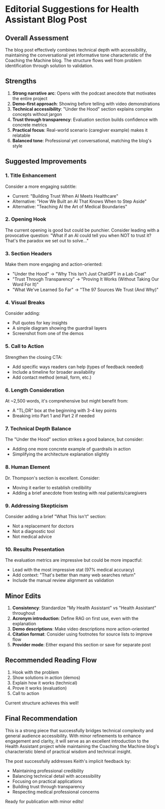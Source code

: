 # Editorial Suggestions for Health Assistant Blog Post

## Overall Assessment
The blog post effectively combines technical depth with accessibility, maintaining the conversational yet informative tone characteristic of the Coaching the Machine blog. The structure flows well from problem identification through solution to validation.

## Strengths
1. **Strong narrative arc**: Opens with the podcast anecdote that motivates the entire project
2. **Demo-first approach**: Showing before telling with video demonstrations
3. **Technical accessibility**: "Under the Hood" section explains complex concepts without jargon
4. **Trust through transparency**: Evaluation section builds confidence with concrete metrics
5. **Practical focus**: Real-world scenario (caregiver example) makes it relatable
6. **Balanced tone**: Professional yet conversational, matching the blog's style

## Suggested Improvements

### 1. Title Enhancement
Consider a more engaging subtitle:
- Current: "Building Trust When AI Meets Healthcare"  
- Alternative: "How We Built an AI That Knows When to Step Aside"
- Alternative: "Teaching AI the Art of Medical Boundaries"

### 2. Opening Hook
The current opening is good but could be punchier. Consider leading with a provocative question:
"What if an AI could tell you when NOT to trust it? That's the paradox we set out to solve..."

### 3. Section Headers
Make them more engaging and action-oriented:
- "Under the Hood" → "Why This Isn't Just ChatGPT in a Lab Coat"
- "Trust Through Transparency" → "Proving It Works (Without Taking Our Word For It)"
- "What We've Learned So Far" → "The 97 Sources We Trust (And Why)"

### 4. Visual Breaks
Consider adding:
- Pull quotes for key insights
- A simple diagram showing the guardrail layers
- Screenshot from one of the demos

### 5. Call to Action
Strengthen the closing CTA:
- Add specific ways readers can help (types of feedback needed)
- Include a timeline for broader availability
- Add contact method (email, form, etc.)

### 6. Length Consideration
At ~2,500 words, it's comprehensive but might benefit from:
- A "TL;DR" box at the beginning with 3-4 key points
- Breaking into Part 1 and Part 2 if needed

### 7. Technical Depth Balance
The "Under the Hood" section strikes a good balance, but consider:
- Adding one more concrete example of guardrails in action
- Simplifying the architecture explanation slightly

### 8. Human Element
Dr. Thompson's section is excellent. Consider:
- Moving it earlier to establish credibility
- Adding a brief anecdote from testing with real patients/caregivers

### 9. Addressing Skepticism
Consider adding a brief "What This Isn't" section:
- Not a replacement for doctors
- Not a diagnostic tool
- Not medical advice

### 10. Results Presentation
The evaluation metrics are impressive but could be more impactful:
- Lead with the most impressive stat (97% medical accuracy)
- Add context: "That's better than many web searches return"
- Include the manual review alignment as validation

## Minor Edits

1. **Consistency**: Standardize "My Health Assistant" vs "Health Assistant" throughout
2. **Acronym introduction**: Define RAG on first use, even with the explanation
3. **Demo descriptions**: Make video descriptions more action-oriented
4. **Citation format**: Consider using footnotes for source lists to improve flow
5. **Provider mode**: Either expand this section or save for separate post

## Recommended Reading Flow

1. Hook with the problem
2. Show solutions in action (demos)
3. Explain how it works (technical)
4. Prove it works (evaluation)
5. Call to action

Current structure achieves this well!

## Final Recommendation

This is a strong piece that successfully bridges technical complexity and general audience accessibility. With minor refinements to enhance engagement and clarity, it will serve as an excellent introduction to the Health Assistant project while maintaining the Coaching the Machine blog's characteristic blend of practical wisdom and technical insight.

The post successfully addresses Keith's implicit feedback by:
- Maintaining professional credibility
- Balancing technical detail with accessibility  
- Focusing on practical applications
- Building trust through transparency
- Respecting medical professional concerns

Ready for publication with minor edits!
